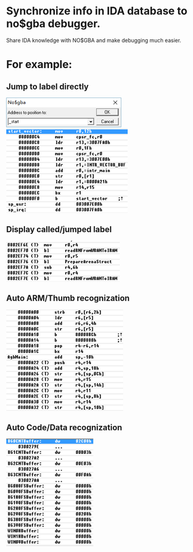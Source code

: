 # Synchronize info in IDA database to no$gba debugger.

Share IDA knowledge with NO$GBA and make debugging much easier.

# For example:

## Jump to label directly

<img src="GotoLabel1.png">
<img src="GotoLabel2.png">

## Display called/jumped label

<img src="CallLabel.png">

## Auto ARM/Thumb recognization

<img src="ARMThumb.png">

## Auto Code/Data recognization

<img src="DataView.png">

